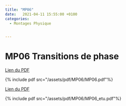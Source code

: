 ```yaml
---
title: "MP06"
date:   2021-04-11 15:55:00 +0100
categories:
  - Montages Physique

  
---
```


# MP06 Transitions de phase

[Lien du PDF](/assets/pdf/MP06/MP06.pdf)

{% include pdf src="/assets/pdf/MP06/MP06.pdf"%}

[Lien du PDF](/assets/pdf/MP06/MP06._etu.pdf)

{% include pdf src="/assets/pdf/MP06/MP06_etu.pdf"%}
